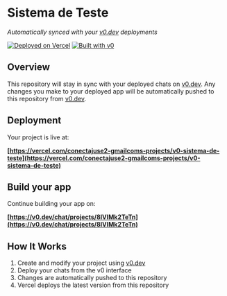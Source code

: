 # Sistema de Teste

*Automatically synced with your [v0.dev](https://v0.dev) deployments*

[![Deployed on Vercel](https://img.shields.io/badge/Deployed%20on-Vercel-black?style=for-the-badge&logo=vercel)](https://vercel.com/conectajuse2-gmailcoms-projects/v0-sistema-de-teste)
[![Built with v0](https://img.shields.io/badge/Built%20with-v0.dev-black?style=for-the-badge)](https://v0.dev/chat/projects/8lVIMk2TeTn)

## Overview

This repository will stay in sync with your deployed chats on [v0.dev](https://v0.dev).
Any changes you make to your deployed app will be automatically pushed to this repository from [v0.dev](https://v0.dev).

## Deployment

Your project is live at:

**[https://vercel.com/conectajuse2-gmailcoms-projects/v0-sistema-de-teste](https://vercel.com/conectajuse2-gmailcoms-projects/v0-sistema-de-teste)**

## Build your app

Continue building your app on:

**[https://v0.dev/chat/projects/8lVIMk2TeTn](https://v0.dev/chat/projects/8lVIMk2TeTn)**

## How It Works

1. Create and modify your project using [v0.dev](https://v0.dev)
2. Deploy your chats from the v0 interface
3. Changes are automatically pushed to this repository
4. Vercel deploys the latest version from this repository
